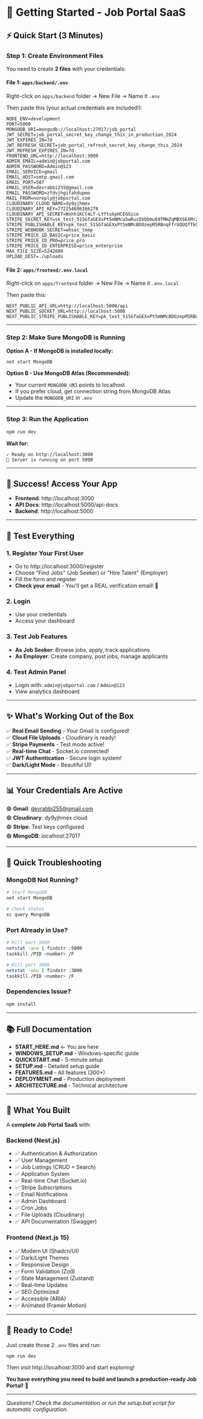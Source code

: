 # 🚀 Getting Started - Job Portal SaaS

## ⚡ Quick Start (3 Minutes)

### Step 1: Create Environment Files

You need to create **2 files** with your credentials:

#### File 1: `apps/backend/.env`

Right-click on `apps/backend` folder → New File → Name it `.env`

Then paste this (your actual credentials are included!):

```env
NODE_ENV=development
PORT=5000
MONGODB_URI=mongodb://localhost:27017/job_portal
JWT_SECRET=job_portal_secret_key_change_this_in_production_2024
JWT_EXPIRES_IN=7d
JWT_REFRESH_SECRET=job_portal_refresh_secret_key_change_this_2024
JWT_REFRESH_EXPIRES_IN=7d
FRONTEND_URL=http://localhost:3000
ADMIN_EMAIL=admin@jobportal.com
ADMIN_PASSWORD=Admin@123
EMAIL_SERVICE=gmail
EMAIL_HOST=smtp.gmail.com
EMAIL_PORT=587
EMAIL_USER=devrabbi255@gmail.com
EMAIL_PASSWORD=zfdvjhgifahdupmo
MAIL_FROM=noreply@jobportal.com
CLOUDINARY_CLOUD_NAME=dy9yjhmex
CLOUDINARY_API_KEY=772254686166278
CLOUDINARY_API_SECRET=Wshh1KCt4Lf-LYftukpHCEGGico
STRIPE_SECRET_KEY=sk_test_51SGfaGEXxPt5mNMca5wRusDVQbmu69TMHZqMBXSEXMrZuAOmxFBcSqTKqOe0KrFc9Hlv50Gn5VcgpHJUSIToj35a00wt45MA5m
STRIPE_PUBLISHABLE_KEY=pk_test_51SGfaGEXxPt5mNMcBDOzepM5RBnqFfrUQUQfTkGGoSkmjbDoFGzht2OEzIFYS7pPecn1bFgU5YIBKFej2VmicggG00yoFZAuXx
STRIPE_WEBHOOK_SECRET=whsec_temp
STRIPE_PRICE_ID_BASIC=price_basic
STRIPE_PRICE_ID_PRO=price_pro
STRIPE_PRICE_ID_ENTERPRISE=price_enterprise
MAX_FILE_SIZE=5242880
UPLOAD_DEST=./uploads
```

#### File 2: `apps/frontend/.env.local`

Right-click on `apps/frontend` folder → New File → Name it `.env.local`

Then paste this:

```env
NEXT_PUBLIC_API_URL=http://localhost:5000/api
NEXT_PUBLIC_SOCKET_URL=http://localhost:5000
NEXT_PUBLIC_STRIPE_PUBLISHABLE_KEY=pk_test_51SGfaGEXxPt5mNMcBDOzepM5RBnqFfrUQUQfTkGGoSkmjbDoFGzht2OEzIFYS7pPecn1bFgU5YIBKFej2VmicggG00yoFZAuXx
```

---

### Step 2: Make Sure MongoDB is Running

**Option A - If MongoDB is installed locally:**
```bash
net start MongoDB
```

**Option B - Use MongoDB Atlas (Recommended):**
- Your current `MONGODB_URI` points to localhost
- If you prefer cloud, get connection string from MongoDB Atlas
- Update the `MONGODB_URI` in `.env`

---

### Step 3: Run the Application

```bash
npm run dev
```

**Wait for:**
```
✓ Ready on http://localhost:3000
🚀 Server is running on port 5000
```

---

## 🎉 Success! Access Your App

- **Frontend**: http://localhost:3000
- **API Docs**: http://localhost:5000/api-docs
- **Backend**: http://localhost:5000

---

## 🧪 Test Everything

### 1. Register Your First User
- Go to http://localhost:3000/register
- Choose "Find Jobs" (Job Seeker) or "Hire Talent" (Employer)
- Fill the form and register
- **Check your email** - You'll get a REAL verification email! 📧

### 2. Login
- Use your credentials
- Access your dashboard

### 3. Test Job Features
- **As Job Seeker**: Browse jobs, apply, track applications
- **As Employer**: Create company, post jobs, manage applicants

### 4. Test Admin Panel
- Login with: `admin@jobportal.com` / `Admin@123`
- View analytics dashboard

---

## ✨ What's Working Out of the Box

✅ **Real Email Sending** - Your Gmail is configured!  
✅ **Cloud File Uploads** - Cloudinary is ready!  
✅ **Stripe Payments** - Test mode active!  
✅ **Real-time Chat** - Socket.io connected!  
✅ **JWT Authentication** - Secure login system!  
✅ **Dark/Light Mode** - Beautiful UI!  

---

## 📊 Your Credentials Are Active

🟢 **Gmail**: devrabbi255@gmail.com  
🟢 **Cloudinary**: dy9yjhmex cloud  
🟢 **Stripe**: Test keys configured  
🟢 **MongoDB**: localhost:27017  

---

## 🐛 Quick Troubleshooting

### MongoDB Not Running?
```bash
# Start MongoDB
net start MongoDB

# Check status
sc query MongoDB
```

### Port Already in Use?
```bash
# Kill port 5000
netstat -ano | findstr :5000
taskkill /PID <number> /F

# Kill port 3000
netstat -ano | findstr :3000
taskkill /PID <number> /F
```

### Dependencies Issue?
```bash
npm install
```

---

## 📚 Full Documentation

- **START_HERE.md** ← You are here
- **WINDOWS_SETUP.md** - Windows-specific guide
- **QUICKSTART.md** - 5-minute setup
- **SETUP.md** - Detailed setup guide
- **FEATURES.md** - All features (300+)
- **DEPLOYMENT.md** - Production deployment
- **ARCHITECTURE.md** - Technical architecture

---

## 🎯 What You Built

A **complete Job Portal SaaS** with:

### Backend (Nest.js)
- ✅ Authentication & Authorization
- ✅ User Management
- ✅ Job Listings (CRUD + Search)
- ✅ Application System
- ✅ Real-time Chat (Socket.io)
- ✅ Stripe Subscriptions
- ✅ Email Notifications
- ✅ Admin Dashboard
- ✅ Cron Jobs
- ✅ File Uploads (Cloudinary)
- ✅ API Documentation (Swagger)

### Frontend (Next.js 15)
- ✅ Modern UI (Shadcn/UI)
- ✅ Dark/Light Themes
- ✅ Responsive Design
- ✅ Form Validation (Zod)
- ✅ State Management (Zustand)
- ✅ Real-time Updates
- ✅ SEO Optimized
- ✅ Accessible (ARIA)
- ✅ Animated (Framer Motion)

---

## 🎊 Ready to Code!

Just create those 2 `.env` files and run:

```bash
npm run dev
```

Then visit http://localhost:3000 and start exploring!

**You have everything you need to build and launch a production-ready Job Portal!** 🚀

---

*Questions? Check the documentation or run the setup.bat script for automatic configuration.*

